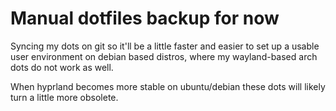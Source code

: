 # Manual dotfiles backup for now

Syncing my dots on git so it'll be a little faster and easier to set up a usable user environment on debian based distros, where my wayland-based arch dots do not work as well.

When hyprland becomes more stable on ubuntu/debian these dots will likely turn a little more obsolete.
